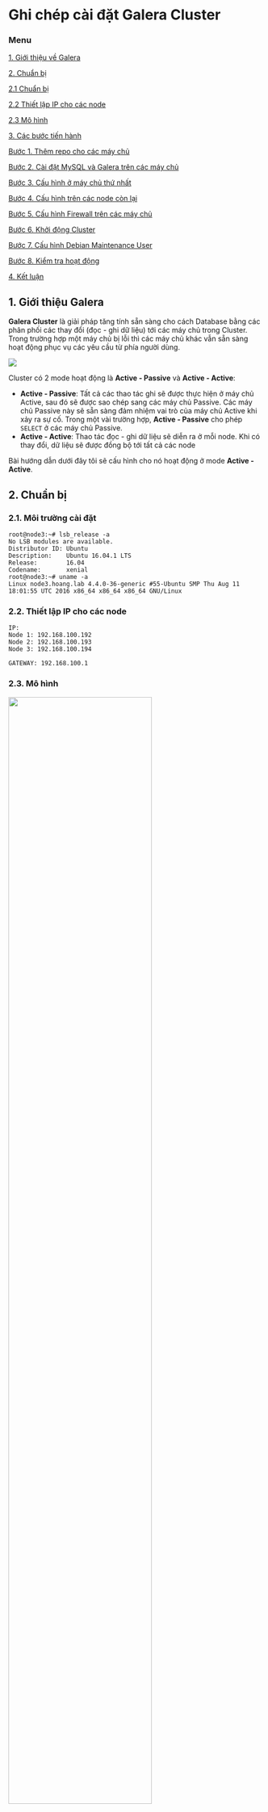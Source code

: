 # Ghi chép cài đặt Galera Cluster

### Menu

[1. Giới thiệu về Galera](#1)

[2. Chuẩn bị ](#2)

 [2.1 Chuẩn bị](#2.1)
 
 [2.2 Thiết lập IP cho các node](#2.2)
 
 [2.3 Mô hình](#2.3)
	
[3. Các bước tiến hành](#3)

 [Bước 1. Thêm repo cho các máy chủ](#3.1)

 [Bước 2. Cài đặt MySQL và Galera trên các máy chủ](#3.2)
	
 [Bước 3. Cấu hình ở máy chủ thứ nhất](#3.3)
	
 [Bước 4. Cấu hình trên các node còn lại](#3.4)
	
 [Bước 5. Cấu hình Firewall trên các máy chủ](#3.5)
	
 [Bước 6. Khởi động Cluster](#3.6)
	
 [Bước 7. Cấu hình Debian Maintenance User](#3.7)
	
 [Bước 8. Kiểm tra hoạt động](#3.8)
	
[4. Kết luận](#4)

<a name="1"></a>
## 1. Giới thiệu Galera

**Galera Cluster** là giải pháp tăng tính sẵn sàng cho cách Database bằng các phân phối các thay đổi (đọc - ghi dữ liệu) tới các máy chủ trong Cluster. Trong trường hợp một máy chủ bị lỗi thì các máy chủ khác vẫn sẵn sàng hoạt động phục vụ các yêu cầu từ phía người dùng.

<img src="http://image.prntscr.com/image/53203642d97c4866bfdfd52d7e54af33.png" />

Cluster có 2 mode hoạt động là **Active - Passive** và **Active - Active**:

- **Active - Passive**: Tất cả các thao tác ghi sẽ được thực hiện ở máy chủ Active, sau đó sẽ được sao chép sang các máy chủ Passive. Các máy chủ Passive này sẽ sẵn sàng đảm nhiệm vai trò của máy chủ Active khi xảy ra sự cố. Trong một vài trường hợp, **Active - Passive** cho phép `SELECT` ở các máy chủ Passive.
- **Active - Active**: Thao tác đọc - ghi dữ liệu sẽ diễn ra ở mỗi node. Khi có thay đổi, dữ liệu sẽ được đồng bộ tới tất cả các node

Bài hướng dẫn dưới đây tôi sẽ cấu hình cho nó hoạt động ở mode **Active - Active**.

<a name="2"></a>
## 2. Chuẩn bị

<a name="2.1"></a>
### 2.1. Môi trường cài đặt

```
root@node3:~# lsb_release -a
No LSB modules are available.
Distributor ID: Ubuntu
Description:    Ubuntu 16.04.1 LTS
Release:        16.04
Codename:       xenial
root@node3:~# uname -a
Linux node3.hoang.lab 4.4.0-36-generic #55-Ubuntu SMP Thu Aug 11 18:01:55 UTC 2016 x86_64 x86_64 x86_64 GNU/Linux
```

<a name="2.2"></a>
### 2.2. Thiết lập IP cho các node

```
IP:
Node 1: 192.168.100.192
Node 2: 192.168.100.193
Node 3: 192.168.100.194

GATEWAY: 192.168.100.1
```

<a name="2.3"></a>
### 2.3. Mô hình

<img width=75% src="http://image.prntscr.com/image/17b32d1639c447ac92e115524185d123.png" />

<a name="3"></a>
## 3. Các bước tiến hành

<a name="3.1"></a>
### Bước 1: Thêm repo cho các máy chủ

```
apt-key adv --keyserver keyserver.ubuntu.com --recv  44B7345738EBDE52594DAD80D669017EBC19DDBA
add-apt-repository 'deb [arch=amd64,i386] http://releases.galeracluster.com/ubuntu/ xenial main'
apt-get update 
```

<a name="3.2"></a>
### Bước 2: Cài đặt MySQL và Galera trên các máy chủ

```
apt-get install galera-3 galera-arbitrator-3 mysql-wsrep-5.6
apt-get install rsync
```

Trong khi cài đặt mysql có yêu cầu nhập password cho `root` - quản lý MySQL

<img src="http://image.prntscr.com/image/358e882a5f094eb09f705301231252db.png" />

**Note:** `rsync` là thành phần thiết yếu của Galera.

<a name="3.3"></a>
### Bước 3: Cấu hình ở máy chủ thứ nhất

Tạo một file có tên `galera.cnf` trong thư mục `/etc/mysql/conf.d` với nội dung

```
vi /etc/mysql/conf.d/galera.cnf
```

```
[mysqld]
query_cache_size=0
binlog_format=ROW
default-storage-engine=innodb
innodb_autoinc_lock_mode=2
query_cache_type=0
bind-address=0.0.0.0

# Galera Provider Configuration
wsrep_on=ON
wsrep_provider=/usr/lib/galera/libgalera_smm.so

# Galera Cluster Configuration
wsrep_cluster_name="test_cluster"
wsrep_cluster_address="gcomm://first_ip,second_ip,third_ip"

# Galera Synchronization Configuration
wsrep_sst_method=rsync

# Galera Node Configuration
wsrep_node_address="this_node_ip"
wsrep_node_name="this_node_name"
```

Note:

- Điền địa chỉ IP của các máy chủ thay thế `first_ip,second_ip,third_ip`
- Điền địa chỉ IP của node đang cấu hình vào trường `this_node_ip`
- Điền tên của node vào `this_node_name` (Tên tùy chọn, phục vụ cho việc Debug)

<img src="http://image.prntscr.com/image/efc3ed97bf7348ac91b5149a83103449.png" />

**Tiếp theo**, vào file `my.cnf` và comment out lại dòng `bind-address`

```
vi /etc/mysql/my.cnf
```

<img src="http://image.prntscr.com/image/ce3f53cc95d34bbebc4de3dfe9daf7e1.png" />

<a name="3.4"></a>
### Bước 4: Cấu hình trên các node còn lại

Ở các node còn lại, chúng ta copy file `galera.cnf`  ở node thứ nhất vào thư mục `/etc/mysql/conf.d/` của 2 node còn lại. Chỉnh sửa nội dung cho phù hợp với node. Cụ thể

```
. . .
# Galera Node Configuration
wsrep_node_address="this_node_ip"
wsrep_node_name="this_node_name"
. . .
```

Thay thế `this_node_ip` và `this_node_name` ở file `galera.cnf`

Trên node 2:

<img src="http://image.prntscr.com/image/238b7c8331a744da88fa829e877ee4f5.png" />

Trên node 3:

<img src="http://image.prntscr.com/image/06ef8065a2d046a1a51bb6b83d9370e5.png" />

Cũng như ở node 1, trên các node còn lại, chúng ta vào `my.cnf` và comment out dòng `bind-address`

```
vi /etc/mysql/my.cnf
```

Trên node 2:

<img src="http://image.prntscr.com/image/b3cdda5a7aea49409f20668a2e98a8c3.png" />

Trên node 3:

<img src="http://image.prntscr.com/image/06e10f66eeae4c22af80025db14efaf3.png" />

<a name="3.5"></a>
### Bước 5: Cấu hình Firewall trên các máy chủ

`Galera` sử dụng 4 port để làm việc

- `3306`: Cho phép các MySQL-Client kết nối đến server
- `4567`: Cho phép các máy chủ có replication các trafic với nhau và hoạt động ở cả UDP và TCP
- `4568`: For Incremental State Transfer.
- `4444`: For all other State Snapshot Transfer.

```
ufw enable
ufw allow 22,3306,4567,4568,4444/tcp
ufw allow 4567/udp
```

<img src="http://image.prntscr.com/image/6a7d3e8dfaed4313affff30e889aaaa7.png" />

Khi bật Firewall, hệ thống sẽ hỏi có giữ lại phiên SSH hiện tại. Chúng ta chọn `Y` và tiếp tục cấu hình các bước tiếp theo. Câu lệnh `ufw status` có trong hình để xem lại trạng thái của Firewall.

<a name="3.6"></a>
### Bước 6: Khởi động Cluster

#### Stop dịch vụ mysql trên tất cả các node

```
systemctl stop mysql
```

#### Chạy dịch vụ ở node 1

```
/etc/init.d/mysql start --wsrep-new-cluster
```

Kiểm tra bằng câu lệnh

```
mysql -u root -p -e "SHOW STATUS LIKE 'wsrep_cluster_size'"
```

Kết quả hiện ra 

```
+--------------------+-------+
| Variable_name      | Value |
+--------------------+-------+
| wsrep_cluster_size | 1     |
+--------------------+-------+
```

<img src="http://image.prntscr.com/image/5bc9923e69b04e7890bb864b68334368.png" />

#### Chạy dịch vụ ở node 2

```
systemctl start mysql
```

Kiểm tra bằng câu lệnh

```
mysql -u root -p -e "SHOW STATUS LIKE 'wsrep_cluster_size'"
```

Kết quả hiện ra 

```
+--------------------+-------+
| Variable_name      | Value |
+--------------------+-------+
| wsrep_cluster_size | 2     |
+--------------------+-------+
```

<img src="http://image.prntscr.com/image/d17a3cd2781d413fb81e38473732cbdd.png" />

#### Chạy dịch vụ ở node 3

```
systemctl start mysql
```

Kiểm tra bằng câu lệnh

```
mysql -u root -p -e "SHOW STATUS LIKE 'wsrep_cluster_size'"
```

Kết quả hiện ra 

```
+--------------------+-------+
| Variable_name      | Value |
+--------------------+-------+
| wsrep_cluster_size | 3     |
+--------------------+-------+
```

<img src="http://image.prntscr.com/image/d0e2750174184034beccc834cc3d4301.png" />

<a name="3.7"></a>
### Bước 7: Cấu hình Debian Maintenance User

Hiện tại, trên Ubuntu và Các máy chủ mysql của Debian sẽ có một user đặc biệt để thực hiện các quá trình trong Galera. Mặc định, khi cài đặt sẽ có một user được tạo ra và được ghi ở `/etc/mysql/debian.cnf` trên mỗi server.

#### Copy file từ máy chủ thứ nhất (node 1) ra các máy chủ còn lại

Bước này khá đơn giản, chúng ta copy file `debian.cnf` từ server thứ nhất sang các server khác

Nội dung của file:

```
[client]
host     = localhost
user     = debian-sys-maint
password = 03P8rdlknkXr1upf
socket   = /var/run/mysqld/mysqld.sock
[mysql_upgrade]
host     = localhost
user     = debian-sys-maint
password = 03P8rdlknkXr1upf
socket   = /var/run/mysqld/mysqld.sock
basedir  = /usr
```

Thử đăng nhập vào mysql:

```
mysql -u debian-sys-maint -p
```

<img src="http://image.prntscr.com/image/01a555d17cbb4f44a0158942748477a3.png" />

Nếu không được, hãy đăng nhập vào bằng `root` và chỉnh sửa lại password cho nó.

```
update mysql.user set password=PASSWORD('password_from_debian.cnf') where User='debian-sys-maint';
```

**Note:** Thay thế `password_from_debian.cnf` bằng chuỗi trong password trong file `debian.cnf`

<a name="3.8"></a>
### Bước 8: Test

#### Ghi dữ liệu vào Node 1

```
mysql -u root -p -e 'CREATE DATABASE playground;
CREATE TABLE playground.equipment ( id INT NOT NULL AUTO_INCREMENT, type VARCHAR(50), quant INT, color VARCHAR(25), PRIMARY KEY(id));
INSERT INTO playground.equipment (type, quant, color) VALUES ("slide", 2, "blue");'
```

<img src="http://image.prntscr.com/image/c76db32eade74e9f816ead8a91b0464e.png" />

#### Đọc và ghi dữ liệu vào Node 2

```
mysql -u root -p -e 'SELECT * FROM playground.equipment;'
```

Kết quả:

<img src="http://image.prntscr.com/image/0c11bfa00c7047b1a92aef8501366c68.png" />

Ghi dữ liệu: 

```
mysql -u root -p -e 'INSERT INTO playground.equipment (type, quant, color) VALUES ("swing", 10, "yellow");'
```

<img src="http://image.prntscr.com/image/47c10496cef746b9af883db06499d09b.png" />

#### Đọc và ghi dữ liệu trên Node 3

```
mysql -u root -p -e 'SELECT * FROM playground.equipment;'
```

Kết quả:

<img src="http://image.prntscr.com/image/d3c60c1bce244a5aaaf607f2ad582938.png" />

Ghi dữ liệu

```
mysql -u root -p -e 'INSERT INTO playground.equipment (type, quant, color) VALUES ("seesaw", 3, "green");'
```

<img src="http://image.prntscr.com/image/a65fa2caf1f54a39a112a679253b3ff9.png" />

#### Đọc dữ liệu trên Node 1

```
mysql -u root -p -e 'SELECT * FROM playground.equipment;'
```

Kết quả:

<img src="http://image.prntscr.com/image/7d893aa53ee347758e059fc6c2e2705f.png" />

<a name="4"></a>
## 4. Kết luận

Trên đây là hướng dẫn cấu hình Galera với mô hình hoạt động là **Active - Active** trên hệ điều hành Ubuntu 16.  Hy vọng có thể giúp ích cho hệ thống của các bạn.  Chúc các bạn thành công!